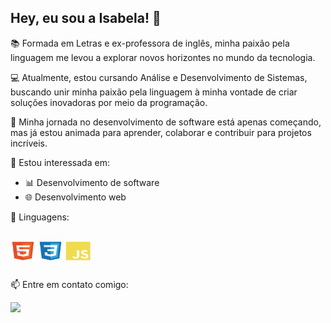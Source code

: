 ## Hey, eu sou a Isabela! 👋

📚 Formada em Letras e ex-professora de inglês, minha paixão pela linguagem me levou a explorar novos horizontes no mundo da tecnologia.

💻 Atualmente, estou cursando Análise e Desenvolvimento de Sistemas, buscando unir minha paixão pela linguagem à minha vontade de criar soluções inovadoras por meio da programação.

🚀 Minha jornada no desenvolvimento de software está apenas começando, mas já estou animada para aprender, colaborar e contribuir para projetos incríveis.

🌱 Estou interessada em:

- 📊 Desenvolvimento de software
- 🌐 Desenvolvimento web


 👾 Linguagens:

<div style="display: inline_block"><br>
  <img align="center" alt="Rafa-HTML" height="30" width="40" src="https://raw.githubusercontent.com/devicons/devicon/master/icons/html5/html5-original.svg">
  <img align="center" alt="Rafa-CSS" height="30" width="40" src="https://raw.githubusercontent.com/devicons/devicon/master/icons/css3/css3-original.svg">
  <img align="center" alt="Rafa-Js" height="30" width="40" src="https://raw.githubusercontent.com/devicons/devicon/master/icons/javascript/javascript-plain.svg">
</div>
  
  ##

📫 Entre em contato comigo:
  <div> 
  <a href="https://www.linkedin.com/in/isabela-davoglio" target="_blank"><img src="https://img.shields.io/badge/-LinkedIn-%230077B5?style=for-the-badge&logo=linkedin&logoColor=white" target="_blank"></a> 
  
</div>
<!--
**isadavoglio/isadavoglio** is a ✨ _special_ ✨ repository because its `README.md` (this file) appears on your GitHub profile.


